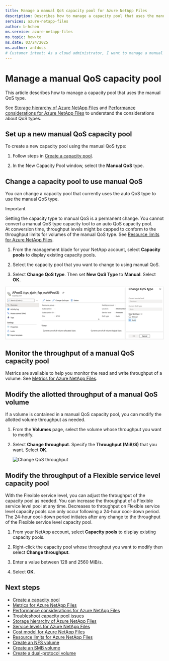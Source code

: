```yaml
---
title: Manage a manual QoS capacity pool for Azure NetApp Files 
description: Describes how to manage a capacity pool that uses the manual QoS type, including setting up a manual QoS capacity pool and changing a capacity pool to use manual QoS.
services: azure-netapp-files
author: b-hchen
ms.service: azure-netapp-files
ms.topic: how-to
ms.date: 03/24/2025
ms.author: anfdocs
# Customer intent: As a cloud administrator, I want to manage a manual QoS capacity pool for Azure NetApp Files, so that I can optimize throughput and ensure performance according to my application's specific requirements.
---
```

# Manage a manual QoS capacity pool

This article describes how to manage a capacity pool that uses the manual QoS type.  

See [Storage hierarchy of Azure NetApp Files](azure-netapp-files-understand-storage-hierarchy.md) and [Performance considerations for Azure NetApp Files](azure-netapp-files-performance-considerations.md) to understand the considerations about QoS types.  

## Set up a new manual QoS capacity pool 

To create a new capacity pool using the manual QoS type:

1. Follow steps in [Create a capacity pool](azure-netapp-files-set-up-capacity-pool.md).  

2. In the New Capacity Pool window, select the **Manual QoS** type.  

## <a name="change-to-qos"></a>Change a capacity pool to use manual QoS

You can change a capacity pool that currently uses the auto QoS type to use the manual QoS type.  

> [!IMPORTANT]
> Setting the capacity type to manual QoS is a permanent change. You cannot convert a manual QoS type capacity tool to an auto QoS capacity pool.  
> At conversion time, throughput levels might be capped to conform to the throughput limits for volumes of the manual QoS type. See [Resource limits for Azure NetApp Files](azure-netapp-files-resource-limits.md#resource-limits).

1. From the management blade for your NetApp account, select **Capacity pools** to display existing capacity pools.   
 
2.	Select the capacity pool that you want to change to using manual QoS.

3.	Select **Change QoS type**. Then set **New QoS Type** to **Manual**. Select **OK**. 

![Change QoS type](./media/manage-manual-qos-capacity-pool/change-qos-type.png)

## Monitor the throughput of a manual QoS capacity pool  

Metrics are available to help you monitor the read and write throughput of a volume. See [Metrics for Azure NetApp Files](azure-netapp-files-metrics.md).  

## Modify the allotted throughput of a manual QoS volume 

If a volume is contained in a manual QoS capacity pool, you can modify the allotted volume throughput as needed.

1. From the **Volumes** page, select the volume whose throughput you want to modify.   

2. Select **Change throughput**. Specify the **Throughput (MiB/S)** that you want. Select **OK**. 

    ![Change QoS throughput](./media/manage-manual-qos-capacity-pool/change-qos-throughput.png)

## Modify the throughput of a Flexible service level capacity pool 

With the Flexible service level, you can adjust the throughput of the capacity pool as needed. You can increase the throughput of a Flexible service level pool at any time. Decreases to throughput on Flexible service level capacity pools can only occur following a 24-hour cool-down period. The 24-hour cool-down period initiates after any change to the throughput of the Flexible service level capacity pool.

1. From your NetApp account, select **Capacity pools** to display existing capacity pools.   
 
1. Right-click the capacity pool whose throughput you want to modify then select **Change throughput**.

1. Enter a value between 128 and 2560 MiB/s. 

1. Select **OK**. 

## Next steps  

* [Create a capacity pool](azure-netapp-files-set-up-capacity-pool.md)
* [Metrics for Azure NetApp Files](azure-netapp-files-metrics.md)
* [Performance considerations for Azure NetApp Files](azure-netapp-files-performance-considerations.md)
* [Troubleshoot capacity pool issues](troubleshoot-capacity-pools.md)
* [Storage hierarchy of Azure NetApp Files](azure-netapp-files-understand-storage-hierarchy.md)
* [Service levels for Azure NetApp Files](azure-netapp-files-service-levels.md)
* [Cost model for Azure NetApp Files](azure-netapp-files-cost-model.md)
* [Resource limits for Azure NetApp Files](azure-netapp-files-resource-limits.md)
* [Create an NFS volume](azure-netapp-files-create-volumes.md)
* [Create an SMB volume](azure-netapp-files-create-volumes-smb.md)
* [Create a dual-protocol volume](create-volumes-dual-protocol.md)
